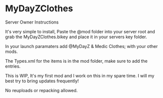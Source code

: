# MyDayZClothes

Server Owner Instructions

It's very simple to install, Paste the @mod folder into your server root and grab the MyDayZClothes.bikey and place it in your servers key folder.

In your launch paramaters add @MyDayZ & Medic Clothes; with your other mods. 

The Types.xml for the items is in the mod folder, make sure to add the entries.

This is WIP, It's my first mod and I work on this in my spare time. I will my best try to bring updates frequently!

No reuploads or repacking allowed.
